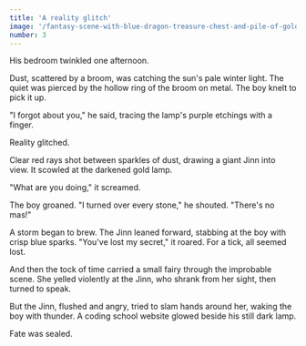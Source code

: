 ```yaml
---
title: 'A reality glitch'
image: '/fantasy-scene-with-blue-dragon-treasure-chest-and-pile-of-golden-coins-d-illustration-707801968.jpg'
number: 3
---
```


His bedroom twinkled one afternoon.

Dust, scattered by a broom, was catching the sun's pale winter light. The quiet was pierced by the hollow ring of the broom on metal. The boy knelt to pick it up.

"I forgot about you," he said, tracing the lamp's purple etchings with a finger.

Reality glitched. 

Clear red rays shot between sparkles of dust, drawing a giant Jinn into view. It scowled at the darkened gold lamp. 

"What are you doing," it screamed.

The boy groaned. "I turned over every stone," he shouted. "There's no mas!"

A storm began to brew. The Jinn leaned forward, stabbing at the boy with crisp blue sparks. "You've lost my secret," it roared. For a tick, all seemed lost.

And then the tock of time carried a small fairy through the improbable scene. She yelled violently at the Jinn, who shrank from her sight, then turned to speak.

But the Jinn, flushed and angry, tried to slam hands around her, waking the boy with thunder. A coding school website glowed beside his still dark lamp.

Fate was sealed.